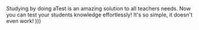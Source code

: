 Studying by doing
aTest is an amazing solution to all teachers needs. Now you can test your students knowledge effortlessly!
It's so simple, it doesn't even work! )))
